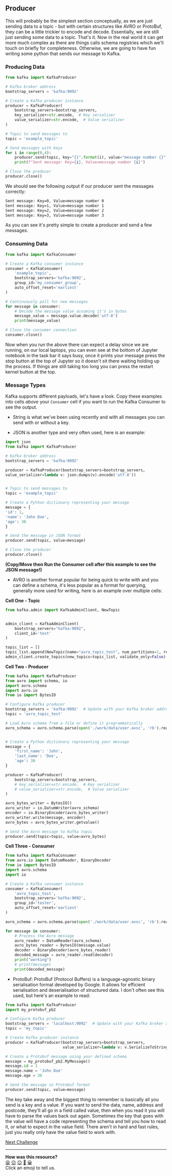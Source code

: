 ## Producer

This will probably be the simplest section conceptually, as we are just sending
data to a topic - but with certain structures like AVRO or ProtoBuf, they can be a little trickier to encode and decode. Essentially, we are still just sending some data to a topic. That's it. Now in the real world it can get more much complex as there are things calls schema registries which we'll touch on briefly for completeness. Otherwise, we are going to have fun writing some python that sends our message to Kafka.

### Producing Data

```python
from kafka import KafkaProducer

# Kafka broker address
bootstrap_servers = 'kafka:9092'

# Create a Kafka producer instance
producer = KafkaProducer(
    bootstrap_servers=bootstrap_servers,
    key_serializer=str.encode,  # Key serializer
    value_serializer=str.encode,  # Value serializer
)

# Topic to send messages to
topic = 'example_topic'

# Send messages with keys
for i in range(0,4):
    producer.send(topic, key="{}".format(i), value="message number {}".format(i))
    print(f"Sent message: Key={i}, Value=message number {i}")

# Close the producer
producer.close()

```

We should see the following output if our producer sent the messages correctly:
``` bash 
Sent message: Key=0, Value=message number 0
Sent message: Key=1, Value=message number 1
Sent message: Key=2, Value=message number 2
Sent message: Key=3, Value=message number 3 
```

As you can see it's pretty simple to create a producer and send a few messages.

### Consuming Data

```python
from kafka import KafkaConsumer

# Create a Kafka consumer instance
consumer = KafkaConsumer(
    'example_topic',
    bootstrap_servers='kafka:9092',
    group_id='my_consumer_group',
    auto_offset_reset='earliest'
)

# Continuously poll for new messages
for message in consumer:
    # Decode the message value assuming it's in bytes
    message_value = message.value.decode('utf-8')
    print(message_value)

# Close the consumer connection
consumer.close()
```

Now when you run the above there can expect a delay since we are running, 
on our local laptops, you can even see at the bottom of Jupyter notebook
in the task bar it says busy, once it prints your message press the 
stop button at the top of Jupyter so it doesn't sit there waiting 
holding up the process. If things are still taking too long you 
can press the restart kernel button at the top.

### Message Types

Kafka supports different payloads, let's have a look. Copy these examples into cells *above* your `Consumer` cell if you want to run the Kafka Consumer to see the output.

- String is what we've been using recently and with all messages you can send
with or without a key. 

- JSON is another type and very often used, here is an example:
```python
import json
from kafka import KafkaProducer

# Kafka broker address
bootstrap_servers = 'kafka:9092'

producer = KafkaProducer(bootstrap_servers=bootstrap_servers,
value_serializer=lambda v: json.dumps(v).encode('utf-8'))


# Topic to send messages to
topic = 'example_topic'

# Create a Python dictionary representing your message
message = {
'id': 1,
'name': 'John Doe',
'age': 30
}

# Send the message in JSON format
producer.send(topic, value=message)

# Close the producer
producer.close()
```

**(Copy/Move then Run the Consumer cell after this example to see the JSON message!)**

- AVRO is another format popular for being quick to write with and you can
define a schema, it's less popular as a format for querying, generally
more used for writing, here is an example over multiple cells:

**Cell One - Topic**
```python
from kafka.admin import KafkaAdminClient, NewTopic


admin_client = KafkaAdminClient(
    bootstrap_servers="kafka:9092", 
    client_id='test'
)

topic_list = []
topic_list.append(NewTopic(name="avro_topic_test", num_partitions=1, replication_factor=1))
admin_client.create_topics(new_topics=topic_list, validate_only=False)
```

**Cell Two - Producer**
```python
from kafka import KafkaProducer
from avro import schema, io
import avro.schema
import avro.io 
from io import BytesIO

# Configure Kafka producer
bootstrap_servers = 'kafka:9092'  # Update with your Kafka broker address
topic = 'avro_topic_test'

# Load Avro schema from a file or define it programmatically
avro_schema = avro.schema.parse(open('./work/data/user.avsc', 'rb').read())


# Create a Python dictionary representing your message
message = {
    'first_name': 'John',
    'last_name': 'Doe',
    'age': 30
}

producer = KafkaProducer(
    bootstrap_servers=bootstrap_servers,
    # key_serializer=str.encode,  # Key serializer
    # value_serializer=str.encode,  # Value serializer
)

avro_bytes_writer = BytesIO()
avro_writer = io.DatumWriter(avro_schema)
encoder = io.BinaryEncoder(avro_bytes_writer)
avro_writer.write(message, encoder)
avro_bytes = avro_bytes_writer.getvalue()

# Send the Avro message to Kafka topic
producer.send(topic=topic, value=avro_bytes)
```

**Cell Three - Consumer**
```python
from kafka import KafkaConsumer
from avro.io import DatumReader, BinaryDecoder
from io import BytesIO
import avro.schema
import io

# Create a Kafka consumer instance
consumer = KafkaConsumer(
    'avro_topic_test',
    bootstrap_servers='kafka:9092',
    group_id='tester',
    auto_offset_reset='earliest'
)

avro_schema = avro.schema.parse(open('./work/data/user.avsc', 'rb').read())

for message in consumer:
    # Process the Avro message
    avro_reader = DatumReader(avro_schema)
    avro_bytes_reader = BytesIO(message.value)
    decoder = BinaryDecoder(avro_bytes_reader)
    decoded_message = avro_reader.read(decoder)
    print("working")
    # print(message)
    print(decoded_message)
```

- ProtoBuf: ProtoBuf (Protocol Buffers) is a language-agnostic binary 
serialisation format developed by Google. 
It allows for efficient serialisation and deserialisation of structured data.
I don't often see this used, but here's an example to read:

```python
from kafka import KafkaProducer
import my_protobuf_pb2

# Configure Kafka producer
bootstrap_servers = 'localhost:9092'  # Update with your Kafka broker address
topic = 'my_topic'

# Create Kafka producer instance
producer = KafkaProducer(bootstrap_servers=bootstrap_servers,
                         value_serializer=lambda v: v.SerializeToString())

# Create a Protobuf message using your defined schema
message = my_protobuf_pb2.MyMessage()
message.id = 1
message.name = 'John Doe'
message.age = 30

# Send the message in Protobuf format
producer.send(topic, value=message)

```

The key take away and the biggest thing to remember is basically all you send is
a key and a value. If you want to send the data, name, address and postcode, they'll
all go in a field called value, then when you read it you will have to parse the values
back out again. Sometimes the key that goes with the value will have a code representing
the schema and tell you how to read it, or what to expect in the value field.
There aren't in hard and fast rules, just you really only have the value field to 
work with.


[Next Challenge](04_odds_and_ends.md)

<!-- BEGIN GENERATED SECTION DO NOT EDIT -->

---

**How was this resource?**  
[😫](https://airtable.com/shrUJ3t7KLMqVRFKR?prefill_Repository=makersacademy%2Fdata_streaming&prefill_File=02_kafka%2F03_data.md&prefill_Sentiment=😫) [😕](https://airtable.com/shrUJ3t7KLMqVRFKR?prefill_Repository=makersacademy%2Fdata_streaming&prefill_File=02_kafka%2F03_data.md&prefill_Sentiment=😕) [😐](https://airtable.com/shrUJ3t7KLMqVRFKR?prefill_Repository=makersacademy%2Fdata_streaming&prefill_File=02_kafka%2F03_data.md&prefill_Sentiment=😐) [🙂](https://airtable.com/shrUJ3t7KLMqVRFKR?prefill_Repository=makersacademy%2Fdata_streaming&prefill_File=02_kafka%2F03_data.md&prefill_Sentiment=🙂) [😀](https://airtable.com/shrUJ3t7KLMqVRFKR?prefill_Repository=makersacademy%2Fdata_streaming&prefill_File=02_kafka%2F03_data.md&prefill_Sentiment=😀)  
Click an emoji to tell us.

<!-- END GENERATED SECTION DO NOT EDIT -->
